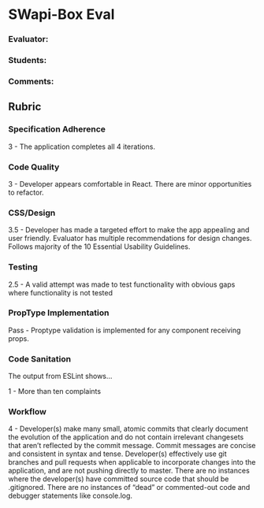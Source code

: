 # SWapi-Box Eval

### Evaluator:
### Students:
### Comments:

## Rubric

### Specification Adherence

3 - The application completes all 4 iterations.

### Code Quality

3  - Developer appears comfortable in React. There are minor opportunities to refactor.

### CSS/Design

3.5 - Developer has made a targeted effort to make the app appealing and user friendly. Evaluator has multiple recommendations for design changes. Follows majority of the 10 Essential Usability Guidelines.

### Testing

<!-- 3 - Almost all components are tested to a level that indicates developer has an understanding of testing -->
2.5 - A valid attempt was made to test functionality with obvious gaps where functionality is not tested

### PropType Implementation

Pass - Proptype validation is implemented for any component receiving props.

### Code Sanitation

The output from ESLint shows…

<!-- 4 - Zero complaints
3 - Five or fewer complaints
2 - Six to ten complaints -->
1 - More than ten complaints

### Workflow

4 - Developer(s) make many small, atomic commits that clearly document the evolution of the application and do not contain irrelevant changesets that aren’t reflected by the commit message. Commit messages are concise and consistent in syntax and tense. Developer(s) effectively use git branches and pull requests when applicable to incorporate changes into the application, and are not pushing directly to master. There are no instances where the developer(s) have committed source code that should be .gitignored. There are no instances of “dead” or commented-out code and debugger statements like console.log.
